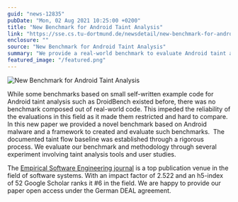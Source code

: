 ```yaml
---
guid: "news-12835"
pubDate: "Mon, 02 Aug 2021 10:25:00 +0200"
title: "New Benchmark for Android Taint Analysis"
link: "https://sse.cs.tu-dortmund.de/newsdetail/new-benchmark-for-android-taint-analysis-12835/"
enclosure: ""
source: "New Benchmark for Android Taint Analysis"
summary: "We provide a real-world benchmark to evaluate Android taint analysis."
featured_image: "/featured.png"
---
```

![New Benchmark for Android Taint Analysis](/featured.png)

While some benchmarks based on small self-written example code for Android taint analysis such as DroidBench existed before, there was no benchmark composed out of real-world code. This impeded the reliability of the evaluations in this field as it made them restricted and hard to compare. In this new paper we provided a novel benchmark based on Android malware and a framework to created and evaluate such benchmarks.  The documented taint flow baseline was established through a rigorous process. We evaluate our benchmark and methodology through several experiment involving taint analysis tools and user studies.

The [Empirical Software Engineering journal](https://www.springer.com/journal/10664) is a top publication venue in the field of software systems. With an impact factor of 2.522 and an h5-index of 52 Google Scholar ranks it #6 in the field. We are happy to provide our paper open access under the German DEAL agreement.
